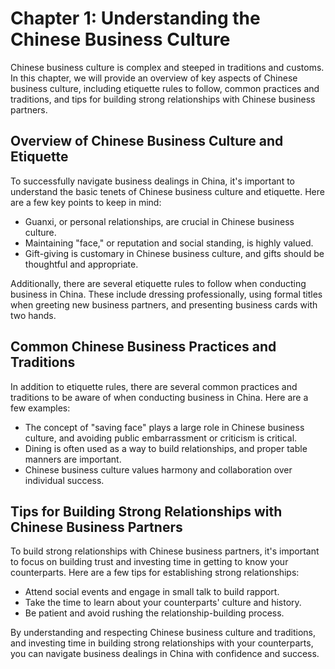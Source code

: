 Chapter 1: Understanding the Chinese Business Culture
=====================================================

Chinese business culture is complex and steeped in traditions and customs. In this chapter, we will provide an overview of key aspects of Chinese business culture, including etiquette rules to follow, common practices and traditions, and tips for building strong relationships with Chinese business partners.

Overview of Chinese Business Culture and Etiquette
--------------------------------------------------

To successfully navigate business dealings in China, it's important to understand the basic tenets of Chinese business culture and etiquette. Here are a few key points to keep in mind:

* Guanxi, or personal relationships, are crucial in Chinese business culture.
* Maintaining "face," or reputation and social standing, is highly valued.
* Gift-giving is customary in Chinese business culture, and gifts should be thoughtful and appropriate.

Additionally, there are several etiquette rules to follow when conducting business in China. These include dressing professionally, using formal titles when greeting new business partners, and presenting business cards with two hands.

Common Chinese Business Practices and Traditions
------------------------------------------------

In addition to etiquette rules, there are several common practices and traditions to be aware of when conducting business in China. Here are a few examples:

* The concept of "saving face" plays a large role in Chinese business culture, and avoiding public embarrassment or criticism is critical.
* Dining is often used as a way to build relationships, and proper table manners are important.
* Chinese business culture values harmony and collaboration over individual success.

Tips for Building Strong Relationships with Chinese Business Partners
---------------------------------------------------------------------

To build strong relationships with Chinese business partners, it's important to focus on building trust and investing time in getting to know your counterparts. Here are a few tips for establishing strong relationships:

* Attend social events and engage in small talk to build rapport.
* Take the time to learn about your counterparts' culture and history.
* Be patient and avoid rushing the relationship-building process.

By understanding and respecting Chinese business culture and traditions, and investing time in building strong relationships with your counterparts, you can navigate business dealings in China with confidence and success.
